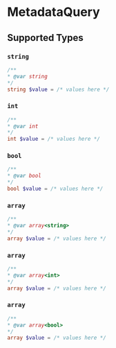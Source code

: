 # MetadataQuery


## Supported Types

### `string`

```php
/**
* @var string
*/
string $value = /* values here */
```

### `int`

```php
/**
* @var int
*/
int $value = /* values here */
```

### `bool`

```php
/**
* @var bool
*/
bool $value = /* values here */
```

### `array`

```php
/**
* @var array<string>
*/
array $value = /* values here */
```

### `array`

```php
/**
* @var array<int>
*/
array $value = /* values here */
```

### `array`

```php
/**
* @var array<bool>
*/
array $value = /* values here */
```

